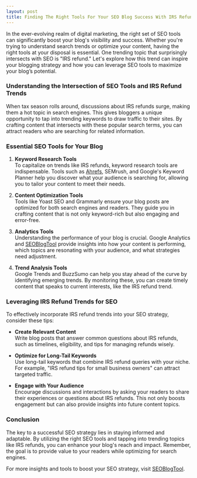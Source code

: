 ```yaml
---
layout: post
title: Finding The Right Tools For Your SEO Blog Success With IRS Refund Insights
---
```



In the ever-evolving realm of digital marketing, the right set of SEO tools can significantly boost your blog's visibility and success. Whether you're trying to understand search trends or optimize your content, having the right tools at your disposal is essential. One trending topic that surprisingly intersects with SEO is "IRS refund." Let's explore how this trend can inspire your blogging strategy and how you can leverage SEO tools to maximize your blog’s potential.

### Understanding the Intersection of SEO Tools and IRS Refund Trends

When tax season rolls around, discussions about IRS refunds surge, making them a hot topic in search engines. This gives bloggers a unique opportunity to tap into trending keywords to draw traffic to their sites. By crafting content that intersects with these popular search terms, you can attract readers who are searching for related information.

### Essential SEO Tools for Your Blog

1. **Keyword Research Tools**  
   To capitalize on trends like IRS refunds, keyword research tools are indispensable. Tools such as [Ahrefs](https://ahrefs.com/), SEMrush, and Google's Keyword Planner help you discover what your audience is searching for, allowing you to tailor your content to meet their needs.

2. **Content Optimization Tools**  
   Tools like Yoast SEO and Grammarly ensure your blog posts are optimized for both search engines and readers. They guide you in crafting content that is not only keyword-rich but also engaging and error-free.

3. **Analytics Tools**  
   Understanding the performance of your blog is crucial. Google Analytics and [SEOBlogTool](https://seoblogtool.com/) provide insights into how your content is performing, which topics are resonating with your audience, and what strategies need adjustment.

4. **Trend Analysis Tools**  
   Google Trends and BuzzSumo can help you stay ahead of the curve by identifying emerging trends. By monitoring these, you can create timely content that speaks to current interests, like the IRS refund trend.

### Leveraging IRS Refund Trends for SEO

To effectively incorporate IRS refund trends into your SEO strategy, consider these tips:

- **Create Relevant Content**  
  Write blog posts that answer common questions about IRS refunds, such as timelines, eligibility, and tips for managing refunds wisely.

- **Optimize for Long-Tail Keywords**  
  Use long-tail keywords that combine IRS refund queries with your niche. For example, "IRS refund tips for small business owners" can attract targeted traffic.

- **Engage with Your Audience**  
  Encourage discussions and interactions by asking your readers to share their experiences or questions about IRS refunds. This not only boosts engagement but can also provide insights into future content topics.

### Conclusion

The key to a successful SEO strategy lies in staying informed and adaptable. By utilizing the right SEO tools and tapping into trending topics like IRS refunds, you can enhance your blog's reach and impact. Remember, the goal is to provide value to your readers while optimizing for search engines. 

For more insights and tools to boost your SEO strategy, visit [SEOBlogTool](https://seoblogtool.com/).
